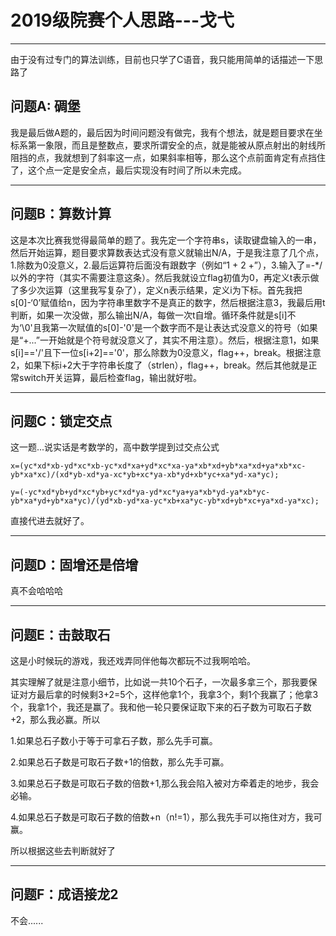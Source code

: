 # 2019级院赛个人思路---戈弋

----

由于没有过专门的算法训练，目前也只学了C语音，我只能用简单的话描述一下思路了



## 问题A: 碉堡 

我是最后做A题的，最后因为时间问题没有做完，我有个想法，就是题目要求在坐标系第一象限，而且是整数点，要求所谓安全的点，就是能被从原点射出的射线所阻挡的点，我就想到了斜率这一点，如果斜率相等，那么这个点前面肯定有点挡住了，这个点一定是安全点，最后实现没有时间了所以未完成。

----



## 问题B：算数计算

这是本次比赛我觉得最简单的题了。我先定一个字符串s，读取键盘输入的一串，然后开始运算，题目要求算数表达式没有意义就输出N/A，于是我注意了几个点，1.除数为0没意义，2.最后运算符后面没有跟数字（例如“1 + 2 +”），3.输入了=-*/以外的字符（其实不需要注意这条）。然后我就设立flag初值为0，再定义t表示做了多少次运算（这里我写复杂了），定义n表示结果，定义i为下标。首先我把s[0]-‘0’赋值给n，因为字符串里数字不是真正的数字，然后根据注意3，我最后用t判断，如果一次没做，那么输出N/A，每做一次t自增。循环条件就是s[i]不为‘\0'且我第一次赋值的s[0]-'0'是一个数字而不是让表达式没意义的符号（如果是“+...”一开始就是个符号就没意义了，其实不用注意）。然后，根据注意1，如果s[i]=='/'且下一位s[i+2]=='0'，那么除数为0没意义，flag++，break。根据注意2，如果下标i+2大于字符串长度了（strlen），flag++，break。然后其他就是正常switch开关运算，最后检查flag，输出就好啦。

----



## 问题C：锁定交点

这一题...说实话是考数学的，高中数学提到过交点公式

 `x=(yc*xd*xb-yd*xc*xb-yc*xd*xa+yd*xc*xa-ya*xb*xd+yb*xa*xd+ya*xb*xc-yb*xa*xc)/(xd*yb-xd*ya-xc*yb+xc*ya-xb*yd+xb*yc+xa*yd-xa*yc);` 



`y=(-yc*xd*yb+yd*xc*yb+yc*xd*ya-yd*xc*ya+ya*xb*yd-ya*xb*yc-yb*xa*yd+yb*xa*yc)/(yd*xb-yd*xa-yc*xb+xa*yc-yb*xd+yb*xc+ya*xd-ya*xc);` 



直接代进去就好了。

----



## 问题D：固增还是倍增

真不会哈哈哈

----



## 问题E：击鼓取石

这是小时候玩的游戏，我还戏弄同伴他每次都玩不过我啊哈哈。

其实理解了就是注意小细节，比如说一共10个石子，一次最多拿三个，那我要保证对方最后拿的时候剩3+2=5个，这样他拿1个，我拿3个，剩1个我赢了；他拿3个，我拿1个，我还是赢了。我和他一轮只要保证取下来的石子数为可取石子数+2，那么我必赢。所以

1.如果总石子数小于等于可拿石子数，那么先手可赢。

2.如果总石子数是可取石子数+1的倍数，那么先手可赢。

3.如果总石子数是可取石子数的倍数+1,那么我会陷入被对方牵着走的地步，我会必输。

4.如果总石子数是可取石子数的倍数+n（n!=1），那么我先手可以拖住对方，我可赢。

所以根据这些去判断就好了

----



## 问题F：成语接龙2

不会......

